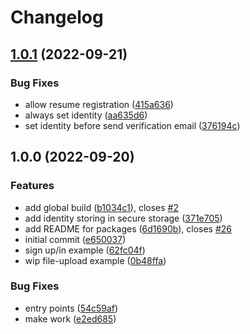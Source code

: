 # Changelog

## [1.0.1](https://github.com/web3-storage/w3ui/compare/react-wallet-v1.0.0...react-wallet-v1.0.1) (2022-09-21)


### Bug Fixes

* allow resume registration ([415a636](https://github.com/web3-storage/w3ui/commit/415a636443738d43380995d04d20690148ec6af3))
* always set identity ([aa635d6](https://github.com/web3-storage/w3ui/commit/aa635d62dd26b76957b1ffab6f186e4e1e2b79c9))
* set identity before send verification email ([376194c](https://github.com/web3-storage/w3ui/commit/376194c417eb41b863988b75ecc516fb567d7d22))

## 1.0.0 (2022-09-20)


### Features

* add global build ([b1034c1](https://github.com/web3-storage/w3ui/commit/b1034c1e05548cd2564532e4cb1e15c0d6e5ab92)), closes [#2](https://github.com/web3-storage/w3ui/issues/2)
* add identity storing in secure storage ([371e705](https://github.com/web3-storage/w3ui/commit/371e705caf964c427a87294a5cf94794f9d894c4))
* add README for packages ([6d1690b](https://github.com/web3-storage/w3ui/commit/6d1690b3ba557a95c4203f6f22fe5c6700626766)), closes [#26](https://github.com/web3-storage/w3ui/issues/26)
* initial commit ([e650037](https://github.com/web3-storage/w3ui/commit/e65003771588e358c4fcd800aa9e73dba7832373))
* sign up/in example ([62fc04f](https://github.com/web3-storage/w3ui/commit/62fc04f05161a860ee65de0f1e3ad1665cf2b9b8))
* wip file-upload example ([0b48ffa](https://github.com/web3-storage/w3ui/commit/0b48ffad56acdedb8f787ef69a7e9b8c886c0631))


### Bug Fixes

* entry points ([54c59af](https://github.com/web3-storage/w3ui/commit/54c59af3a654ec96b8587781be5c56a658ff41eb))
* make work ([e2ed685](https://github.com/web3-storage/w3ui/commit/e2ed6853924fccc417a31366a08a7898b5d1c28b))

